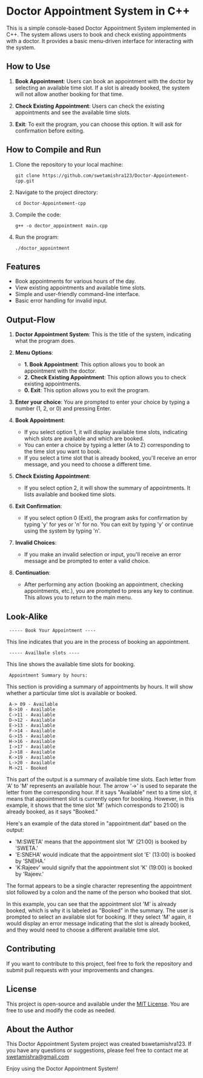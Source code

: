 # Doctor Appointment System in C++

This is a simple console-based Doctor Appointment System implemented in C++. The system allows users to book and check existing appointments with a doctor. It provides a basic menu-driven interface for interacting with the system.

## How to Use

1. **Book Appointment**: Users can book an appointment with the doctor by selecting an available time slot. If a slot is already booked, the system will not allow another booking for that time.

2. **Check Existing Appointment**: Users can check the existing appointments and see the available time slots.

3. **Exit**: To exit the program, you can choose this option. It will ask for confirmation before exiting.

## How to Compile and Run

1. Clone the repository to your local machine:

   ```
   git clone https://github.com/swetamishra123/Doctor-Appointement-cpp.git
   ```

2. Navigate to the project directory:

   ```
   cd Doctor-Appointement-cpp
   ```

3. Compile the code:

   ```
   g++ -o doctor_appointment main.cpp
   ```

4. Run the program:

   ```
   ./doctor_appointment
   ```

## Features

- Book appointments for various hours of the day.
- View existing appointments and available time slots.
- Simple and user-friendly command-line interface.
- Basic error handling for invalid input.

## Output-Flow


1. **Doctor Appointment System**: This is the title of the system, indicating what the program does.

2. **Menu Options**:
   - **1. Book Appointment**: This option allows you to book an appointment with the doctor.
   - **2. Check Existing Appointment**: This option allows you to check existing appointments.
   - **0. Exit**: This option allows you to exit the program.

3. **Enter your choice**: You are prompted to enter your choice by typing a number (1, 2, or 0) and pressing Enter.

4. **Book Appointment**:
   - If you select option 1, it will display available time slots, indicating which slots are available and which are booked.
   - You can enter a choice by typing a letter (A to Z) corresponding to the time slot you want to book.
   - If you select a time slot that is already booked, you'll receive an error message, and you need to choose a different time.

5. **Check Existing Appointment**:
   - If you select option 2, it will show the summary of appointments. It lists available and booked time slots.

6. **Exit Confirmation**:
   - If you select option 0 (Exit), the program asks for confirmation by typing 'y' for yes or 'n' for no. You can exit by typing 'y' or continue using the system by typing 'n'.

7. **Invalid Choices**:
   - If you make an invalid selection or input, you'll receive an error message and be prompted to enter a valid choice.

8. **Continuation**:
   - After performing any action (booking an appointment, checking appointments, etc.), you are prompted to press any key to continue. This allows you to return to the main menu.

## Look-Alike
```plaintext
 ----- Book Your Appointment ----
```

This line indicates that you are in the process of booking an appointment.

```plaintext
 ----- Availbale slots ----
```

This line shows the available time slots for booking.

```plaintext
 Appointment Summary by hours:
```

This section is providing a summary of appointments by hours. It will show whether a particular time slot is available or booked.

```plaintext
 A-> 09 - Available
 B->10 - Available
 C->11 - Available
 D->12 - Available
 E->13 - Available
 F->14 - Available
 G->15 - Available
 H->16 - Available
 I->17 - Available
 J->18 - Available
 K->19 - Available
 L->20 - Available
 M->21 - Booked
```

This part of the output is a summary of available time slots. Each letter from 'A' to 'M' represents an available hour. The arrow '->' is used to separate the letter from the corresponding hour. If it says "Available" next to a time slot, it means that appointment slot is currently open for booking. However, in this example, it shows that the time slot 'M' (which corresponds to 21:00) is already booked, as it says "Booked."

Here's an example of the data stored in "appointment.dat" based on the output:

- 'M:SWETA' means that the appointment slot 'M' (21:00) is booked by 'SWETA.'
- 'E:SNEHA' would indicate that the appointment slot 'E' (13:00) is booked by 'SNEHA.'
- 'K:Rajeev' would signify that the appointment slot 'K' (19:00) is booked by 'Rajeev.'

The format appears to be a single character representing the appointment slot followed by a colon and the name of the person who booked that slot.

In this example, you can see that the appointment slot 'M' is already booked, which is why it is labeled as "Booked" in the summary. The user is prompted to select an available slot for booking. If they select 'M' again, it would display an error message indicating that the slot is already booked, and they would need to choose a different available time slot.

## Contributing

If you want to contribute to this project, feel free to fork the repository and submit pull requests with your improvements and changes.

## License

This project is open-source and available under the [MIT License](LICENSE). You are free to use and modify the code as needed.

## About the Author

This Doctor Appointment System project was created bswetamishra123. If you have any questions or suggestions, please feel free to contact me at [swetamishra@gmail.com](swetamishra603@gmail.com)

Enjoy using the Doctor Appointment System!
